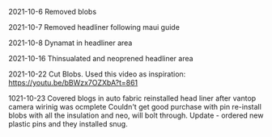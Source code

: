 2021-10-6
Removed blobs

2021-10-7
Removed headliner following maui guide

2021-10-8
Dynamat in headliner area

2021-10-16
Thinsualated and neoprened headliner area

2021-10-22
Cut Blobs.  Used this video as inspiration:
https://youtu.be/bBWzx7OZXbA?t=861

1021-10-23
Covered blogs in auto fabric
reinstalled head liner after vantop camera wirinig was ocmplete
Couldn't get good purchase with pin re-install blobs with all the insulation and neo, will bolt through. Update - ordered new plastic pins and they installed snug.